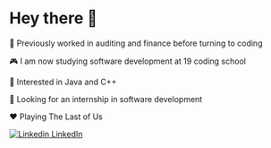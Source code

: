 # Hey there 👋

🤖 Previously worked in auditing and finance before turning to coding

🎮 I am now studying software development at 19 coding school

🧐 Interested in Java and C++

🌱 Looking for an internship in software development

❤️ Playing The Last of Us

[![Linkedin](https://i.stack.imgur.com/gVE0j.png) LinkedIn](https://www.linkedin.com/)
&nbsp;
